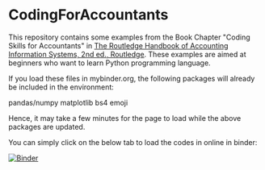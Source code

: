 # CodingForAccountants
This repository contains some examples from the Book Chapter "Coding Skills for Accountants" in [The Routledge Handbook of Accounting Information Systems, 2nd ed., Routledge](https://www.routledge.com/The-Routledge-Handbook-of-Accounting-Information-Systems/Strauss-Quinn/p/book/9780367678111). These examples are aimed at beginners who want to learn Python programming language.

If you load these files in mybinder.org, the following packages will already be included in the environment:

pandas/numpy
matplotlib
bs4
emoji

Hence, it may take a few minutes for the page to load while the above packages are updated.

You can simply click on the below tab to load the codes in online in binder:

[![Binder](https://mybinder.org/badge_logo.svg)](https://mybinder.org/v2/gh/bibekbhatta/CodingForAccountants/HEAD)
